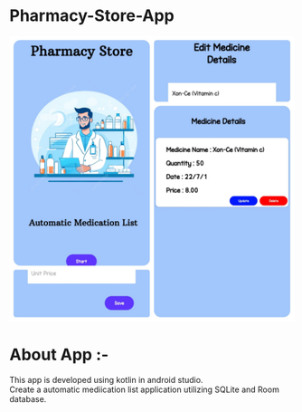 # Pharmacy-Store-App

![Alt Text](https://github.com/SKSpraveen/Pharmacy-Store-App/blob/main/pApp.jpg?raw=true)

# About App :-

This app is developed using kotlin in android studio.  
Create a automatic mediication list application utilizing SQLite and Room database.
